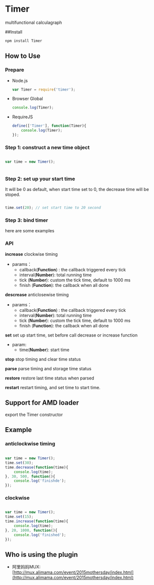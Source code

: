 # Timer
multifunctional calculagraph

##Install

```bash
npm install Timer
```



## How to Use

### Prepare

+ Node.js
    ```javascript
    var Timer = require('timer');
    ```

+ Browser Global
    ```javascript
    console.log(Timer);
    ```
+ RequireJS
    ```javascript
    define(['Timer'], function(Timer){
        console.log(Timer);
    });
    ```
    
### Step 1: construct a new time object

```javascript

var time = new Timer();
 
```

### Step 2: set up your start time
It will be 0 as default, when start time set to 0, the decrease time will be stoped.

```javascript

time.set(20); // set start time to 20 second

```


### Step 3: bind timer
here are some examples

### API

**increase**
clockwise timing

+ params： 
    - callback(**Function**) : the callback triggered every tick 
    - interval(**Number**):  total running time
    - tick (**Number**):     custom the tick time, default to 1000 ms
    - finish (**Function**):   the callback when all done

**descrease**
anticlosewise timing

 
+ params： 
    - callback(**Function**) : the callback triggered every tick 
    - interval(**Number**):  total running time
    - tick (**Number**):     custom the tick time, default to 1000 ms
    - finish (**Function**):   the callback when all done


**set**
set up start time, set before call decrease or increase function
+ param:
    - time(**Number**): start time
    
**stop**
stop timing and clear time status

**parse**
parse timing and storage time status

**restore**
restore last time status when parsed

**restart**
restart timing, and set time to start time.

## Support for AMD loader
export the Timer constructor

## Example

### anticlockwise timing
```javascript
    
var time = new Timer();
time.set(30);
time.decrease(function(time){
    console.log(time);
}, 30, 500, function(){
    console.log('finishde');
});

```

### clockwise
``` javascript

var time = new Timer();
time.set(15);
time.increase(function(time){
    console.log(time);
}, 20, 1000, function(){
    console.log('finished');
});

```

## Who is using the plugin

* 阿里妈妈MUX:[http://mux.alimama.com/event/2015mothersday/index.html](http://mux.alimama.com/event/2015mothersday/index.html)





